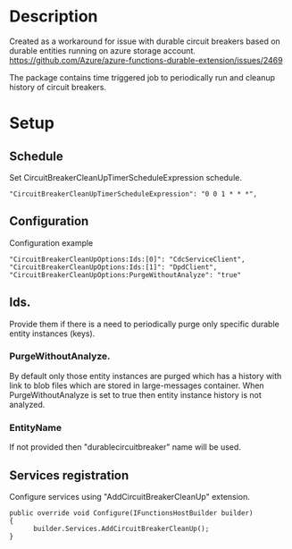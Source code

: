 ﻿# Description

Created as a workaround for issue with durable circuit breakers based on durable entities running on azure storage account.
https://github.com/Azure/azure-functions-durable-extension/issues/2469

The package contains time triggered job to periodically run and cleanup history of circuit breakers.

# Setup

## Schedule

Set CircuitBreakerCleanUpTimerScheduleExpression schedule.

```
"CircuitBreakerCleanUpTimerScheduleExpression": "0 0 1 * * *",
```

## Configuration

Configuration example

```
"CircuitBreakerCleanUpOptions:Ids:[0]": "CdcServiceClient",
"CircuitBreakerCleanUpOptions:Ids:[1]": "DpdClient",
"CircuitBreakerCleanUpOptions:PurgeWithoutAnalyze": "true"
```

## Ids. 
Provide them if there is a need to periodically purge only specific durable entity instances (keys).

### PurgeWithoutAnalyze.
By default only those entity instances are purged which has a history with link to blob files which are stored in large-messages container.
When PurgeWithoutAnalyze is set to true then entity instance history is not analyzed.

### EntityName 

If not provided then "durablecircuitbreaker" name will be used.

## Services registration

Configure services using "AddCircuitBreakerCleanUp" extension.

```
public override void Configure(IFunctionsHostBuilder builder)
{
      builder.Services.AddCircuitBreakerCleanUp();
}
```
